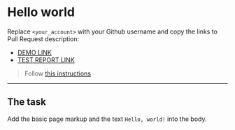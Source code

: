 # Hello world
Replace `<your_account>` with your Github username and copy the links to Pull Request description:
- [DEMO LINK](https://Sergii-Osedchuk.github.io/layout_hello-world/)
- [TEST REPORT LINK](https://Sergii-Osedchuk.github.io/layout_hello-world/report/html_report/)

> Follow [this instructions](https://mate-academy.github.io/layout_task-guideline/#how-to-solve-the-layout-tasks-on-github)
___

## The task
Add the basic page markup and the text `Hello, world!` into the body.
